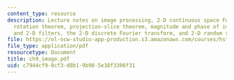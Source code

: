 ```yaml
---
content_type: resource
description: Lecture notes on image processing, 2-D continuous space Fourier transform,
  rotation theorem, projection-slice theorem, magnitude and phase of images, convolution
  and 2-D filters, the 2-D discrete Fourier transform, and 2-D random signals
file: https://ol-ocw-studio-app-production.s3.amazonaws.com/courses/hst-582j-biomedical-signal-and-image-processing-spring-2007/c7944cf98cf3d8b19b985e38f3306f31_ch9_image.pdf
file_type: application/pdf
resourcetype: Document
title: ch9_image.pdf
uid: c7944cf9-8cf3-d8b1-9b98-5e38f3306f31
---
```

